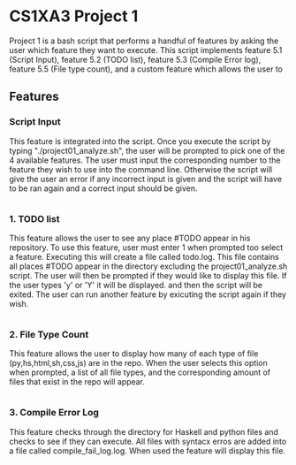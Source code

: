 # CS1XA3 Project 1

Project 1 is a bash script that performs a handful of features by asking the user which feature they want to execute. This script implements feature 5.1 (Script Input), feature 5.2 (TODO list), feature 5.3 (Compile Error log), feature 5.5 (File type count), and a custom feature which allows the user to 

## Features

### Script Input
This feature is integrated into the script. Once you execute the script by typing "./project01_analyze.sh", the user will be prompted to pick one of the 4 available features. The user must input the corresponding number to the feature they wish to use into the command line. Otherwise the script will give the user an error if any incorrect input is given and the script will have to be ran again and a correct input should be given.
```
```

### 1. TODO list

This feature allows the user to see any place #TODO appear in his repository. To use this feature, user must enter 1 when prompted too select a feature. Executing this will create a file called todo.log. This file contains all places #TODO appear in the directory excluding the  project01_analyze.sh script. The user will then be prompted if they would like to display this file. If the user types 'y' or 'Y' it will be displayed. and then the script will be exited. The user can run another feature by exicuting the script again if they wish.
```
```
### 2. File Type Count  

This feature allows the user to display how many of each type of file (py,hs,html,sh,css,js) are in the repo. When the user selects this option when prompted, a list of all file types, and the corresponding amount of files that exist in the repo will appear.
```
```
### 3. Compile Error Log

This feature checks through the directory for Haskell and python files and checks to see if they can execute. All files with syntacx erros are added into a file called compile_fail_log.log. When used the feature will display this file.
